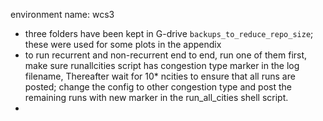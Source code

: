 environment name: wcs3
- three folders have been kept in G-drive `backups_to_reduce_repo_size`; these were used for some plots in the appendix
- to run recurrent and non-recurrent end to end, run one of them first, make sure runallcities script has congestion type marker in the log filename, Thereafter wait for 10* ncities to ensure that all runs are posted; change the config to other congestion type and post the remaining runs with new marker in the run_all_cities shell script.
- 
